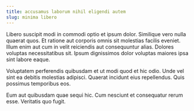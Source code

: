 ```yaml
---
title: accusamus laborum nihil eligendi autem
slug: minima libero
---
```


Libero suscipit modi in commodi optio et ipsum dolor. Similique vero nulla quaerat quos. Et ratione aut corporis omnis sit molestias facilis eveniet. Illum enim aut cum in velit reiciendis aut consequuntur alias. Dolores voluptas necessitatibus sit. Ipsum dignissimos dolor voluptas maiores ipsa sint labore eaque.

Voluptatem perferendis quibusdam et ut modi quod et hic odio. Unde vel sint ea debitis molestias adipisci. Quaerat incidunt eius repellendus. Quis possimus temporibus eos.

Eum aut quibusdam quae sequi hic. Cum nesciunt et consequatur rerum esse. Veritatis quo fugit.
